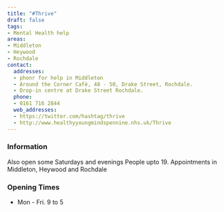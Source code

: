 ```yaml
---
title: "#Thrive"
draft: false
tags:
- Mental Health help
areas:
- Middleton
- Heywood
- Rochdale
contact:
  addresses:
  - phonr for help in Middleton
  - Around the Corner Café, 48 - 50, Drake Street, Rochdale.
  - Drop-in centre at Drake Street Rochdale.
  phone:
  - 0161 716 2844
  web_addresses:
  - https://twitter.com/hashtag/thrive
  - http://www.healthyyoungmindspennine.nhs.uk/Thrive 
---
```


### Information
Also open some Saturdays and evenings
People upto 19.
Appointments in Middleton, Heywood and Rochdale

### Opening Times
* Mon - Fri.  9 to 5

